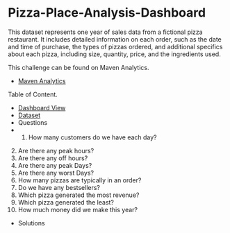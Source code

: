 # Pizza-Place-Analysis-Dashboard
This dataset represents one year of sales data from a fictional pizza restaurant. It includes detailed information on each order, such as the date and time of purchase, the types of pizzas ordered, and additional specifics about each pizza, including size, quantity, price, and the ingredients used.

This challenge can be found on Maven Analytics.
-	<a href="https://www.mavenanalytics.io/data-playground?order=date_added%2Cdesc&search=pizza">Maven Analytics</a>

Table of Content.

- <a href="https://github.com/mjahan11/Pizza-Place-Analysis-Dashboard/blob/main/Pizza%20Place%20Report%20.jpg">Dashboard View</a>
- <a href="https://www.mavenanalytics.io/data-playground?order=date_added%2Cdesc&search=pizza">Dataset</a>
- Questions
- 1. How many customers do we have each day?
2. Are there any peak hours?
3. Are there any off hours?
4. Are there any peak Days?
5. Are there any worst Days?
6. How many pizzas are typically in an order?
7. Do we have any bestsellers?
8. Which pizza generated the most revenue? 
9. Which pizza generated the least?
10. How much money did we make this year? 
- Solutions
